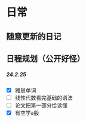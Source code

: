 # 日常
## 随意更新的日记

## 日程规划（公开好怪）
##### 24.2.25

- [X] 雅思单词
- [ ] 线性代数看完基础的语法 
- [ ] 论文把第一部分给读懂
- [X] 有空学a股

#####
